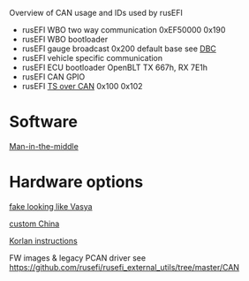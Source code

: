 Overview of CAN usage and IDs used by rusEFI

* rusEFI WBO two way communication 0xEF50000 0x190
* rusEFI WBO bootloader
* rusEFI gauge broadcast 0x200 default base see [DBC](https://github.com/rusefi/rusefi/blob/master/firmware/controllers/can/rusEFI_CAN_verbose.dbc)
* rusEFI vehicle specific communication
* rusEFI ECU bootloader OpenBLT TX 667h, RX 7E1h
* rusEFI CAN GPIO
* rusEFI [TS over CAN](TS-over-CAN) 0x100 0x102

# Software

[Man-in-the-middle](Man-in-the-middle)

# Hardware options

[fake looking like Vasya](https://rusefi.com/forum/viewtopic.php?f=13&t=2243)

[custom China](https://rusefi.com/forum/viewtopic.php?f=13&t=2209)

[Korlan instructions](https://rusefi.com/forum/viewtopic.php?p=43654#p43654)

FW images & legacy PCAN driver see <https://github.com/rusefi/rusefi_external_utils/tree/master/CAN>
